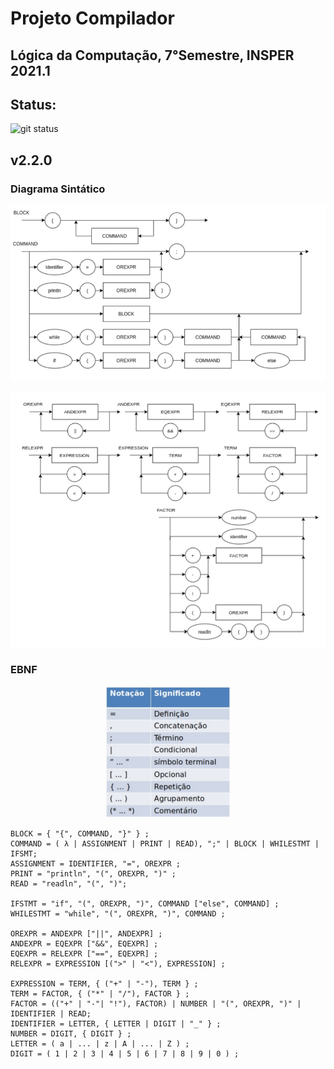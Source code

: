 # Projeto Compilador

## Lógica da Computação, 7°Semestre, INSPER 2021.1

## Status:
![git status](http://3.129.230.99/svg/Pellizzon/LogicaDaComputacao/)

## v2.2.0

### Diagrama Sintático   

<p align="center">
    <img src="DS1.png">
</p>

<p align="center">
    <img src="DS2.png">
</p>

### EBNF

<p align="center">
    <img src="EBNF.png" width="40%">
</p>

```
BLOCK = { "{", COMMAND, "}" } ;
COMMAND = ( λ | ASSIGNMENT | PRINT | READ), ";" | BLOCK | WHILESTMT | IFSMT;
ASSIGNMENT = IDENTIFIER, "=", OREXPR ;
PRINT = "println", "(", OREXPR, ")" ;
READ = "readln", "(", ")";

IFSTMT = "if", "(", OREXPR, ")", COMMAND ["else", COMMAND] ;
WHILESTMT = "while", "(", OREXPR, ")", COMMAND ;

OREXPR = ANDEXPR ["||", ANDEXPR] ;
ANDEXPR = EQEXPR ["&&", EQEXPR] ;
EQEXPR = RELEXPR ["==", EQEXPR] ;
RELEXPR = EXPRESSION [(">" | "<"), EXPRESSION] ;

EXPRESSION = TERM, { ("+" | "-"), TERM } ;
TERM = FACTOR, { ("*" | "/"), FACTOR } ;
FACTOR = (("+" | "-"| "!"), FACTOR) | NUMBER | "(", OREXPR, ")" | IDENTIFIER | READ;
IDENTIFIER = LETTER, { LETTER | DIGIT | "_" } ;
NUMBER = DIGIT, { DIGIT } ;
LETTER = ( a | ... | z | A | ... | Z ) ;
DIGIT = ( 1 | 2 | 3 | 4 | 5 | 6 | 7 | 8 | 9 | 0 ) ;
```
